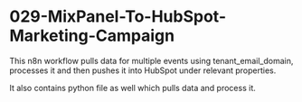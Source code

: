 # 029-MixPanel-To-HubSpot-Marketing-Campaign
This n8n workflow pulls data for multiple events using tenant_email_domain, processes it and then pushes it into HubSpot under relevant properties.

It also contains python file as well which pulls data and process it.